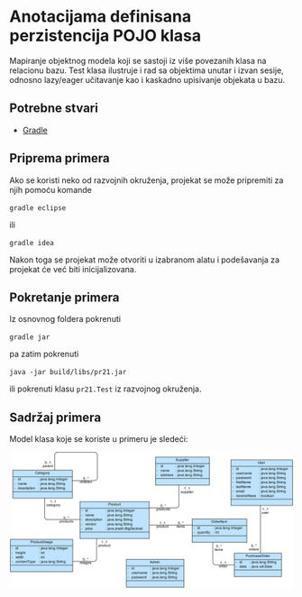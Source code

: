 # Anotacijama definisana perzistencija POJO klasa

Mapiranje objektnog modela koji se sastoji iz više povezanih klasa na relacionu 
bazu. Test klasa ilustruje i rad sa objektima unutar i izvan sesije, odnosno 
lazy/eager učitavanje kao i kaskadno upisivanje objekata u bazu.

## Potrebne stvari

* [Gradle](https://gradle.org)

## Priprema primera

Ako se koristi neko od razvojnih okruženja, projekat se može pripremiti 
za njih pomoću komande

`gradle eclipse`

ili 

`gradle idea`

Nakon toga se projekat može otvoriti u izabranom alatu i podešavanja za 
projekat će već biti inicijalizovana.

## Pokretanje primera

Iz osnovnog foldera pokrenuti

`gradle jar`

pa zatim pokrenuti

`java -jar build/libs/pr21.jar`

ili pokrenuti klasu `pr21.Test` iz razvojnog okruženja.

## Sadržaj primera

Model klasa koje se koriste u primeru je sledeći:

![model](datamodel.png "Model podataka")
